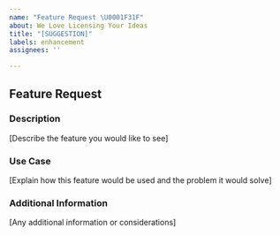 ```yaml
---
name: "Feature Request \U0001F31F"
about: We Love Licensing Your Ideas
title: "[SUGGESTION]"
labels: enhancement
assignees: ''

---
```


## Feature Request

### Description

[Describe the feature you would like to see]

### Use Case

[Explain how this feature would be used and the problem it would solve]

### Additional Information

[Any additional information or considerations]
